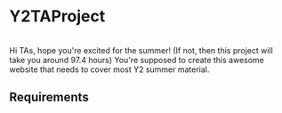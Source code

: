 # Y2TAProject
<br>
Hi TAs, hope you're excited for the summer! (If not, then this project will take you around 97.4 hours)
You're supposed to create this <l>awesome</l> website that needs to cover most Y2 summer material.
<br>
<h2> Requirements </h2>